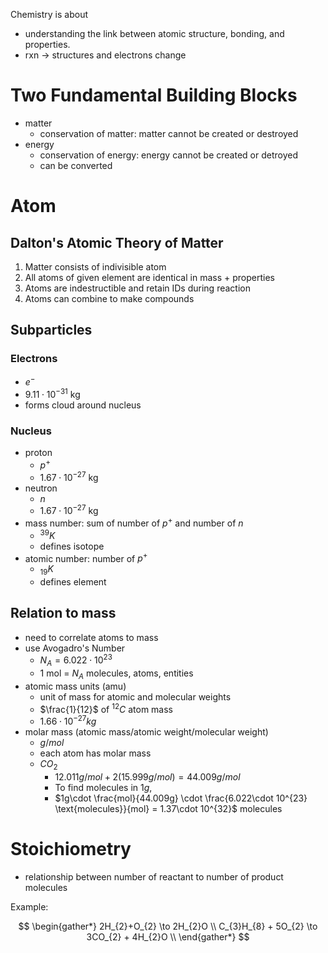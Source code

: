Chemistry is about
- understanding the link between atomic structure, bonding, and properties.
- rxn -> structures and electrons change

# Two Fundamental Building Blocks

- matter
	- conservation of matter: matter cannot be created or destroyed
- energy
	- conservation of energy: energy cannot be created or detroyed
	- can be converted

# Atom

## Dalton's Atomic Theory of Matter

1. Matter consists of indivisible atom
2. All atoms of given element are identical in mass + properties
3. Atoms are indestructible and retain IDs during reaction
4. Atoms can combine to make compounds

## Subparticles

### Electrons

- $e^{-}$
- $9.11\cdot 10^{-31}\text{ kg}$
- forms cloud around nucleus

### Nucleus 

- proton
	- $p^{+}$
	- $1.67\cdot 10^{-27}\text{ kg}$
- neutron
	- $n$
	- $1.67\cdot 10^{-27}\text{ kg}$
- mass number: sum of number of $p^{+}$ and number of $n$
	- $^{39}K$
	- defines isotope
- atomic number: number of $p^{+}$ 
	- $_{19}K$
	- defines element

## Relation to mass

- need to correlate atoms to mass
- use Avogadro's Number
	- $N_{A}=6.022\cdot 10^{23}$
	- 1 mol = $N_{A}$ molecules, atoms, entities
- atomic mass units (amu)
	- unit of mass for atomic and molecular weights
	- $\frac{1}{12}$ of $^{12}C$ atom mass
	- $1.66 \cdot 10^{-27} kg$
- molar mass (atomic mass/atomic weight/molecular weight)
	- $g/mol$
	- each atom has molar mass
	- $CO_{2}$
		- $12.011 g/mol + 2(15.999 g/mol) = 44.009 g/mol$
		- To find molecules in $1g$, 
		- $1g\cdot \frac{mol}{44.009g} \cdot \frac{6.022\cdot 10^{23} \text{molecules}}{mol} = 1.37\cdot 10^{32}$ molecules

# Stoichiometry

- relationship between number of reactant to number of product molecules

Example:

$$
\begin{gather*}
2H_{2}+O_{2} \to 2H_{2}O \\
C_{3}H_{8} + 5O_{2} \to 3CO_{2} + 4H_{2}O \\
\end{gather*}
$$